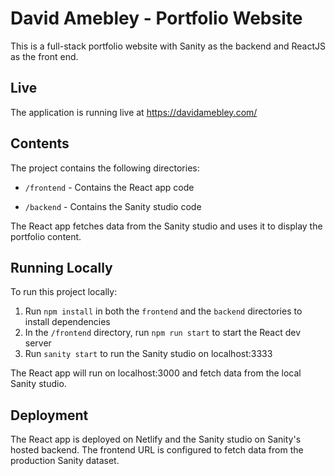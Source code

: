 # David Amebley - Portfolio Website
This is a full-stack portfolio website with Sanity as the backend and ReactJS as the front end.

## Live
The application is running live at https://davidamebley.com/

## Contents

The project contains the following directories:

- `/frontend` - Contains the React app code

- `/backend` - Contains the Sanity studio code

The React app fetches data from the Sanity studio and uses it to display the portfolio content.

## Running Locally

To run this project locally:

1. Run `npm install` in both the `frontend` and the `backend` directories to install dependencies
2. In the `/frontend` directory, run `npm run start` to start the React dev server
3. Run `sanity start` to run the Sanity studio on localhost:3333

The React app will run on localhost:3000 and fetch data from the local Sanity studio.

## Deployment

The React app is deployed on Netlify and the Sanity studio on Sanity's hosted backend. The frontend URL is configured to fetch data from the production Sanity dataset.
